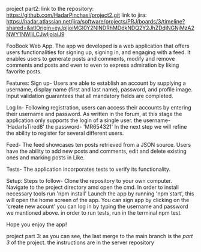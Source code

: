 project part2:
link to the repository:
https://github.com/HadarPinchasi/project2.git
link to jira:
https://hadar.atlassian.net/jira/software/projects/PRJ/boards/3/timeline?shared=&atlOrigin=eyJpIjoiMGI0Y2NlNDRhMDdkNDQ2Y2JhZDdjNGNjMzA2NWY1NWIiLCJwIjoiaiJ9 

FooBook Web App.
The app we developed is a web application that offers users functionalities for signing up, signing in, and engaging with a feed. It enables users to generate posts and comments, modify and remove comments and posts and even to even to express admiration by liking favorite posts.

Features:
Sign up- Users are able to establish an account by supplying a username, display name (first and last name), password, and profile image. Input validation guarantees that all mandatory fields are completed.

Log In- Following registration, users can access their accounts by entering their username and password. As written in the forum, at this stage the application only supports the login of a single user.
the username- 'HadarIsTired8'
the password-  'MR654321'
In the next step we will refine the ability to register for several different users.

Feed- The feed showcases ten posts retrieved from a JSON source. Users have the ability to add new posts and comments, edit and delete existing ones and marking posts in Like.

Tests- The application incorporates tests to verify its functionality.

Setup:
Steps to follow-
Clone the repository to your own computer.
Navigate to the project directory amd open the cmd.
In order to install necessary tools run 'npm install'
Launch the app by running 'npm start', this will open the home screen of the app.
You can sign app by clicking on the 'create new acount'
you can log in by typing the username and password we mantioned above.
in order to run tests, run in the terminal npm test.

Hope you enjoy the app!

project part 3:
as you can see, the last merge to the main branch is the *part 3* of the project. the instructions are in the server repository








